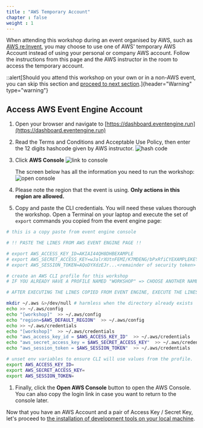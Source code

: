 ```yaml
---
title : "AWS Temporary Account"
chapter : false
weight : 1
---
```



When attending this workshop during an event organised by AWS, such as [AWS re\:Invent](https://reinvent.awsevents.com/), you may choose to use one of AWS' temporary AWS Account instead of using your personal or company AWS account.  Follow the instructions from this page and the AWS instructor in the room to access the temporary account.

::alert[Should you attend this workshop on your own or in a non-AWS event, you can skip this section and [proceed to next section]().]{header="Warning" type="warning"}

## Access AWS Event Engine Account

1. Open your browser and navigate to [https://dashboard.eventengine.run](https://dashboard.eventengine.run)

1. Read the Terms and Conditions and Acceptable Use Policy, then enter the 12 digits hashcode given by AWS instructor.
![hash code](/images/10-05-10.png)

1. Click **AWS Console**
![link to console](/images/10-05-20.png)

    The screen below has all the information you need to run the workshop:
    ![open console](/images/10-05-30.png)

1. Please note the region that the event is using. **Only actions in this region are allowed.**

1. Copy and paste the CLI credentials.  You will need these values thorough the workshop. Open a Terminal on your laptop and execute the set of `export` commands you copied from the event engine page:

```bash
# this is a copy paste from event engine console

# !! PASTE THE LINES FROM AWS EVENT ENGINE PAGE !!

# export AWS_ACCESS_KEY_ID=AKIAI44QH8DHBEXAMPLE
# export AWS_SECRET_ACCESS_KEY=wJalrXUtnFEMI/K7MDENG/bPxRfiCYEXAMPLEKEY
# export AWS_SESSION_TOKEN=AQoDYXdzEJr...<remainder of security token>

# create an AWS CLI profile for this workshop
# IF YOU ALREADY HAVE A PROFILE NAMED "WORKSHOP" => CHOOSE ANOTHER NAME !

# AFTER EXECUTING THE LINES COPIED FROM EVENT ENGINE, EXECUTE THE LINES BELOW

mkdir ~/.aws &>/dev/null # harmless when the directory already exists
echo >> ~/.aws/config
echo "[workshop]"  >> ~/.aws/config
echo "region=$AWS_DEFAULT_REGION"  >> ~/.aws/config
echo >> ~/.aws/credentials
echo "[workshop]"  >> ~/.aws/credentials
echo "aws_access_key_id = $AWS_ACCESS_KEY_ID"  >> ~/.aws/credentials
echo "aws_secret_access_key = $AWS_SECRET_ACCESS_KEY"  >> ~/.aws/credentials
echo "aws_session_token = $AWS_SESSION_TOKEN"  >> ~/.aws/credentials

# unset env variables to ensure CLI will use values from the profile.
export AWS_ACCESS_KEY_ID=
export AWS_SECRET_ACCESS_KEY=
export AWS_SESSION_TOKEN=
```

1. Finally, click the **Open AWS Console** button to open the AWS Console.  You can also copy the login link in case you want to return to the console later.

Now that you have an AWS Account and a pair of Access Key / Secret Key, let's proceed to [the installation of development tools on your local machine](/10_prerequisites/20_installs.html).